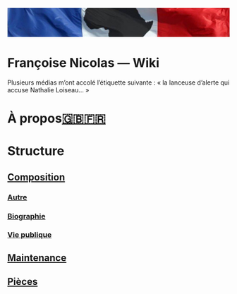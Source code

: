 ![image-mise-en-avant](_aux/francafrique.png)

# Françoise Nicolas — Wiki

Plusieurs médias m’ont accolé l’étiquette suivante : « la lanceuse d’alerte qui accuse Nathalie Loiseau... » 

# À propos[🇬🇧](./en.md)[🇫🇷](./fr.md)
# Structure
## [Composition](./composition/README.md)
### [Autre](./composition/autre.md)
### [Biographie](./composition/biogr.md)
### [Vie publique](./composition/vp.md)
## [Maintenance](./maintenance/README.md)
## [Pièces](./pieces/README.md)
